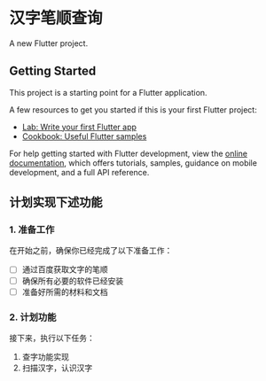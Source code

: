 # 汉字笔顺查询

A new Flutter project.

## Getting Started

This project is a starting point for a Flutter application.

A few resources to get you started if this is your first Flutter project:

- [Lab: Write your first Flutter app](https://docs.flutter.dev/get-started/codelab)
- [Cookbook: Useful Flutter samples](https://docs.flutter.dev/cookbook)

For help getting started with Flutter development, view the
[online documentation](https://docs.flutter.dev/), which offers tutorials,
samples, guidance on mobile development, and a full API reference.

## 计划实现下述功能
### 1. 准备工作
在开始之前，确保你已经完成了以下准备工作：
- [ ] 通过百度获取文字的笔顺
- [ ] 确保所有必要的软件已经安装
- [ ] 准备好所需的材料和文档

### 2. 计划功能
接下来，执行以下任务：
1. 查字功能实现
2. 扫描汉字，认识汉字